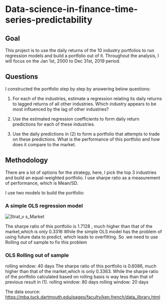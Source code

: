 # Data-science-in-finance-time-series-predictability
## Goal
This project is to use the daily returns of the 10 industry portfolios to run regression models and build a portfolio out of it.
Throughout the analysis, I will focus on the Jan 1st, 2000 to Dec 31st, 2019 period.
## Questions
I constructed the portfolio step by step by answering below questions:

1. For each of the industries, estimate a regression relating its daily returns to lagged returns of all other industries. Which industry appears to be most influenced by the lag of other industries?

2. Use the estimated regression coefficients to form daily return predictions for each of these industries.

3. Use the daily predictions in (2) to form a portfolio that attempts to trade on these predictions. What is the performance of this portfolio and how does it compare to the market. 
## Methodology
There are a lot of options for the strategy, here, I pick the top 3 industries and build an equal-weighted portfolio.
I use sharpe ratio as a measurement of performance, which is Mean/SD.

I use two models to build the portfolio:
### A simple OLS regression model

![Strat_v s_Market](https://user-images.githubusercontent.com/102770592/223020283-6d8a766b-b36a-4053-b90e-d50304d21b54.png)

The sharpe ratio of this portfolio is 1.7128 , much higher than that of the market,which is only 0.3316
While the simple OLS model has the problem of using future data to predict, which leads to overfitting. So .we need to use Rolling out of sample to fix this problem

### OLS Rolling out of sample
rolling window: 40 days
The sharpe ratio of this portfolio is 0.6086, much higher than that of the market,which is only 0.3363.
While the sharpe ratio of the portfolio calculated based on rolling basis is way less than that of previous result in (1).
rolling window: 80 days
rolling window: 20 days

The data source:
https://mba.tuck.dartmouth.edu/pages/faculty/ken.french/data_library.html
